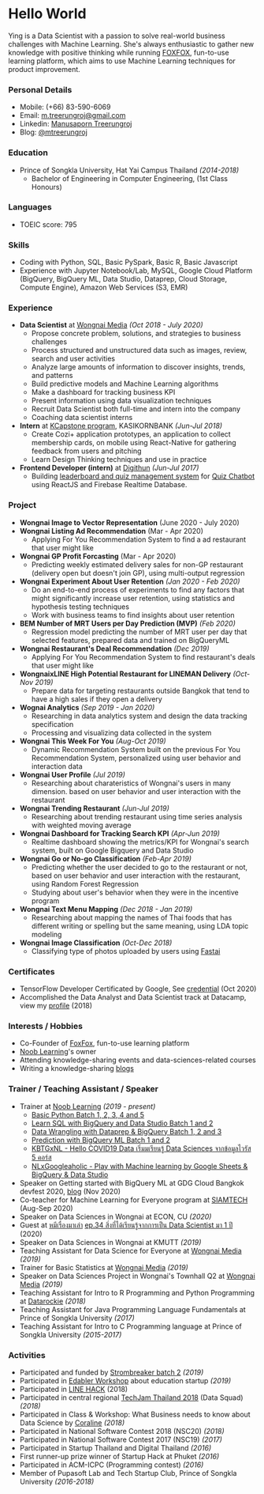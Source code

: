 # Hello World
Ying is a Data Scientist with a passion to solve real-world business challenges with Machine Learning. She's always enthusiastic to gather new knowledge with positive thinking while running [FOXFOX](http://foxfox.io), fun-to-use learning platform, which aims to use Machine Learning techniques for product improvement.

### Personal Details
* Mobile: (+66) 83-590-6069
* Email: m.treerungroj@gmail.com
* Linkedin: [Manusaporn Treerungroj](https://www.linkedin.com/in/mtreerungroj)
* Blog: [@mtreerungroj](https://medium.com/@m.treerungroj)

### Education
* Prince of Songkla University, Hat Yai Campus Thailand *(2014-2018)*
  - Bachelor of Engineering in Computer Engineering, (1st Class Honours)

### Languages
* TOEIC score: 795

### Skills
* Coding with Python, SQL, Basic PySpark, Basic R, Basic Javascript
* Experience with Jupyter Notebook/Lab, MySQL, Google Cloud Platform (BigQuery, BigQuery ML, Data Studio, Dataprep, Cloud Storage, Compute Engine), Amazon Web Services (S3, EMR)

### Experience
- **Data Scientist** at [Wongnai Media](https://www.wongnai.com/about) *(Oct 2018 - July 2020)*
  - Propose concrete problem, solutions, and strategies to business challenges
  - Process structured and unstructured data such as images, review, search and user activities
  - Analyze large amounts of information to discover insights, trends, and patterns
  - Build predictive models and Machine Learning algorithms
  - Make a dashboard for tracking business KPI
  - Present information using data visualization techniques
  - Recruit Data Scientist both full-time and intern into the company
  - Coaching data scientist interns
- **Intern** at [KCapstone program](https://web.facebook.com/kcapstone), KASIKORNBANK *(Jun-Jul 2018)*
  - Create Cozi+ application prototypes, an application to collect membership cards, on mobile using React-Native for gathering feedback from users and pitching
  - Learn Design Thinking techniques and use in practice
- **Frontend Developer (intern)** at [Digithun](https://github.com/digithun/ddt) *(Jun-Jul 2017)*
  - Building [leaderboard and quiz management system](https://quizchatbot-ce222.firebaseapp.com/) for [Quiz Chatbot](https://facebook.com/QuizChatbot-122419575009686) using ReactJS and Firebase Realtime Database.

### Project
* **Wongnai Image to Vector Representation** (June 2020 - July 2020)
* **Wongnai Listing Ad Recommendation** (Mar - Apr 2020)
  - Applying For You Recommendation System to find a ad restaurant that user might like
* **Wongnai GP Profit Forcasting** (Mar - Apr 2020)
  - Predicting weekly estimated delivery sales for non-GP restaurant (delivery open but doesn't join GP), using multi-output regression
* **Wongnai Experiment About User Retention** *(Jan 2020 - Feb 2020)*
  - Do an end-to-end process of experiments to find any factors that might significantly increase user retention, using statistics and hypothesis testing techniques
  - Work with business teams to find insights about user retention
* **BEM Number of MRT Users per Day Prediction (MVP)** *(Feb 2020)*
  - Regression model predicting the number of MRT user per day that selected features, prepared data and trained on BigQueryML
* **Wongnai Restaurant's Deal Recommendation** *(Dec 2019)*
  - Applying For You Recommendation System to find restaurant's deals that user might like
* **WongnaixLINE High Potential Restaurant for LINEMAN Delivery** *(Oct-Nov 2019)*
  - Prepare data for targeting restaurants outside Bangkok that tend to have a high sales if they open a delivery
* **Wognai Analytics** *(Sep 2019 - Jan 2020)*
  - Researching in data analytics system and design the data tracking specification
  - Processing and visualizing data collected in the system
* **Wongnai This Week For You** *(Aug-Oct 2019)*
  - Dynamic Recommendation System built on the previous For You Recommendation System, personalized using user behavior and interaction data
* **Wongnai User Profile** *(Jul 2019)*
  - Researching about charateristics of Wongnai's users in many dimension. based on user behavior and user interaction with the restaurant
* **Wongnai Trending Restaurant** *(Jun-Jul 2019)*
  - Researching about trending restaurant using time series analysis with weighted moving average
* **Wongnai Dashboard for Tracking Search KPI** *(Apr-Jun 2019)*
  - Realtime dashboard showing the metrics/KPI for Wongnai's search system, built on Google Bigquery and Data Studio
* **Wongnai Go or No-go Classification** *(Feb-Apr 2019)*
  - Predicting whether the user decided to go to the restaurant or not, based on user behavior and user interaction with the restaurant, using Random Forest Regression
  - Studying about user's behavior when they were in the incentive program
* **Wongnai Text Menu Mapping** *(Dec 2018 - Jan 2019)*
  - Researching about mapping the names of Thai foods that has different writing or spelling but the same meaning, using LDA topic modeling
* **Wongnai Image Classification** *(Oct-Dec 2018)*
  - Classifying type of photos uploaded by users using [Fastai](https://docs.fast.ai/index.html)
  
### Certificates
* TensorFlow Developer Certificated by Google, See [credential](https://www.credential.net/7eb322a4-d988-4bde-a21d-b44eecc8b362) (Oct 2020)
* Accomplished the Data Analyst and Data Scientist track at Datacamp, view my [profile](https://datacamp.com/profile/mtreerungroj) (2018)

### Interests / Hobbies
* Co-Founder of [FoxFox](http://foxfox.io), fun-to-use learning platform
* [Noob Learning](https://web.facebook.com/nooblearning)'s owner
* Attending knowledge-sharing events and data-sciences-related courses
* Writing a knowledge-sharing [blogs](https://medium.com/@m.treerungroj)

### Trainer / Teaching Assistant / Speaker
* Trainer at [Noob Learning](https://web.facebook.com/nooblearning) *(2019 - present)*
  - [Basic Python Batch 1, 2, 3, 4 and 5](https://web.facebook.com/events/510948563005126)
  - [Learn SQL with BigQuery and Data Studio Batch 1 and 2](https://www.facebook.com/events/2471295139773410/)
  - [Data Wrangling with Dataprep & BigQuery Batch 1, 2 and 3](https://www.facebook.com/events/411779262805961)
  - [Prediction with BigQuery ML Batch 1 and 2](https://www.facebook.com/events/412439182993996)
  - [KBTGxNL - Hello COVID19 Data เริ่มมเรียนรู้ Data Sciences จากข้อมูลไวรัส 5 คอร์ส](https://www.facebook.com/photo?fbid=3027401860615124&set=a.1059136184108378)
  - [NLxGoogleaholic - Play with Machine learning by Google Sheets & BigQuery & Data Studio](https://www.facebook.com/events/596787261249486)
* Speaker on Getting started with BigQuery ML at GDG Cloud Bangkok devfest 2020, [blog](https://medium.com/nooblearning/getting-started-with-bigquery-ml-aa2f6069a88d) (Nov 2020)
* Co-teacher for Machine Learning for Everyone program at [SIAMTECH](https://www.siamtech.ac.th) (Aug-Sep 2020)
* Speaker on Data Sciences in Wongnai at ECON, CU *(2020)*
* Guest at [หมีเรื่องมาเล่า](https://www.facebook.com/2bearstalk/) [ep.34 สิ่งที่ได้เรียนรู้จากการเป็น Data Scientist มา 1 ปี](https://open.spotify.com/episode/6cXjpU9HFnoSFBkfXGlSHx?si=vJSBAbvlRjOFMeCIf2i4bA) (2020)
* Speaker on Data Sciences in Wongnai at KMUTT *(2019)*
* Teaching Assistant for Data Science for Everyone at [Wongnai Media](https://www.wongnai.com/about) *(2019)*
* Trainer for Basic Statistics at [Wongnai Media](https://www.wongnai.com/about) *(2019)*
* Speaker on Data Sciences Project in Wongnai's Townhall Q2 at [Wongnai Media](https://www.wongnai.com/about) *(2019)*
* Teaching Assistant for Intro to R Programming and Python Programming at [Datarockie](https://datarockie.com/) *(2018)*
* Teaching Assistant for Java Programming Language Fundamentals at Prince of Songkla University *(2017)*
* Teaching Assistant for Intro to C Programming language at Prince of Songkla University *(2015-2017)*

### Activities
* Participated and funded by [Strombreaker batch 2](https://www.disruptignite.com/accelerator/edtech-accelerator) *(2019)*
* Participated in [Edabler Workshop](https://www.edabler.com/) about education startup *(2019)*
* Participated in [LINE HACK](https://hackth.line.me/) (2018)
* Participated in central regional [TechJam Thailand 2018](https://www.techjam.tech/) (Data Squad) *(2018)*
* Participated in Class & Workshop: What Business needs to know about Data Science by [Coraline](https://www.coraline.co.th/) *(2018)*
* Participated in National Software Contest 2018 (NSC20) *(2018)*
* Participated in National Software Contest 2017 (NSC19) *(2017)*
* Participated in Startup Thailand and Digital Thailand *(2016)*
* First runner-up prize winner of Startup Hack at Phuket *(2016)*
* Participated in ACM-ICPC (Programming contest) *(2016)*
* Member of Pupasoft Lab and Tech Startup Club, Prince of Songkla University *(2016-2018)*
